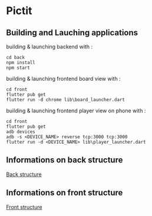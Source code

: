 # Pictit

## Building and Lauching applications

building & launching backend with :
```shell
cd back
npm install
npm start
```

building & launching frontend board view with :
```shell
cd front
flutter pub get
flutter run -d chrome lib\board_launcher.dart
```

building & launching frontend player view on phone with :
```shell
cd front
flutter pub get
adb devices
adb -s <DEVICE_NAME> reverse tcp:3000 tcp:3000
flutter run -d <DEVICE_NAME> lib\player_launcher.dart
```

## Informations on back structure

[Back structure](back/README.md)

## Informations on front structure

[Front structure](front/README.md)